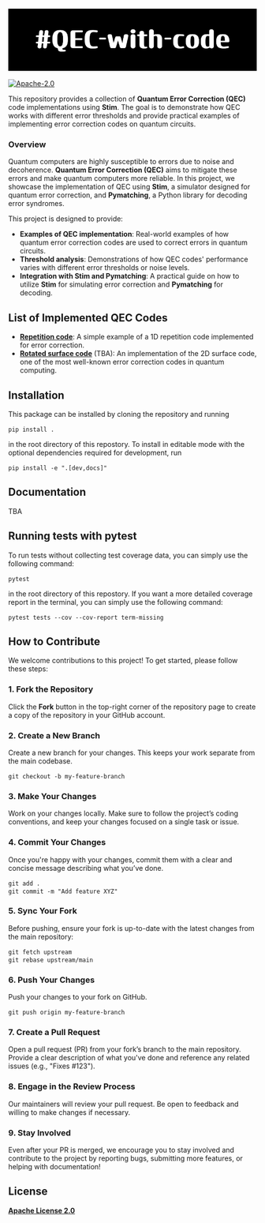 ![Logo](qec-with-code_logo.png)

[![Apache-2.0](https://img.shields.io/badge/License-Apache--2.0-blue)](https://opensource.org/licenses/Apache-2.0)

This repository provides a collection of **Quantum Error Correction (QEC)** code implementations using **Stim**. The goal is to demonstrate how QEC works with different error thresholds and provide practical examples of implementing error correction codes on quantum circuits.

### Overview

Quantum computers are highly susceptible to errors due to noise and decoherence. **Quantum Error Correction (QEC)** aims to mitigate these errors and make quantum computers more reliable. In this project, we showcase the implementation of QEC using **Stim**, a simulator designed for quantum error correction, and **Pymatching**, a Python library for decoding error syndromes.

This project is designed to provide:
- **Examples of QEC implementation**: Real-world examples of how quantum error correction codes are used to correct errors in quantum circuits.
- **Threshold analysis**: Demonstrations of how QEC codes' performance varies with different error thresholds or noise levels.
- **Integration with Stim and Pymatching**: A practical guide on how to utilize **Stim** for simulating error correction and **Pymatching** for decoding.

## List of Implemented QEC Codes

- **[Repetition code](notebooks/repetition_code.ipynb)**: A simple example of a 1D repetition code implemented for error correction.
- **[Rotated surface code](notebooks/rotated_surface_code.ipynb)** (TBA): An implementation of the 2D surface code, one of the most well-known error correction codes in quantum computing.


## Installation

This package can be installed by cloning the repository and running

```console
pip install .
```

in the root directory of this repostory.
To install in editable mode with the optional dependencies required for development, run

```console
pip install -e ".[dev,docs]"
```

## Documentation

TBA

## Running tests with pytest

To run tests without collecting test coverage data, you can simply use the following command:

```console
pytest
```

in the root directory of this repostory.
If you want a more detailed coverage report in the terminal,  you can simply use the following command:

```console
pytest tests --cov --cov-report term-missing
```

## How to Contribute

We welcome contributions to this project! To get started, please follow these steps:

### 1. Fork the Repository
Click the **Fork** button in the top-right corner of the repository page to create a copy of the repository in your GitHub account.

### 2. Create a New Branch
Create a new branch for your changes. This keeps your work separate from the main codebase.

```console
git checkout -b my-feature-branch
```

### 3. Make Your Changes
Work on your changes locally. Make sure to follow the project’s coding conventions, and keep your changes focused on a single task or issue.

### 4. Commit Your Changes
Once you're happy with your changes, commit them with a clear and concise message describing what you’ve done.

```console
git add .
git commit -m "Add feature XYZ"
```

### 5. Sync Your Fork
Before pushing, ensure your fork is up-to-date with the latest changes from the main repository:

```console
git fetch upstream
git rebase upstream/main
```

### 6. Push Your Changes
Push your changes to your fork on GitHub.

```console
git push origin my-feature-branch
```

### 7. Create a Pull Request
Open a pull request (PR) from your fork’s branch to the main repository. Provide a clear description of what you've done and reference any related issues (e.g., "Fixes #123").

### 8. Engage in the Review Process
Our maintainers will review your pull request. Be open to feedback and willing to make changes if necessary.

### 9. Stay Involved
Even after your PR is merged, we encourage you to stay involved and contribute to the project by reporting bugs, submitting more features, or helping with documentation!


## License
**[Apache License 2.0](LICENSE)**